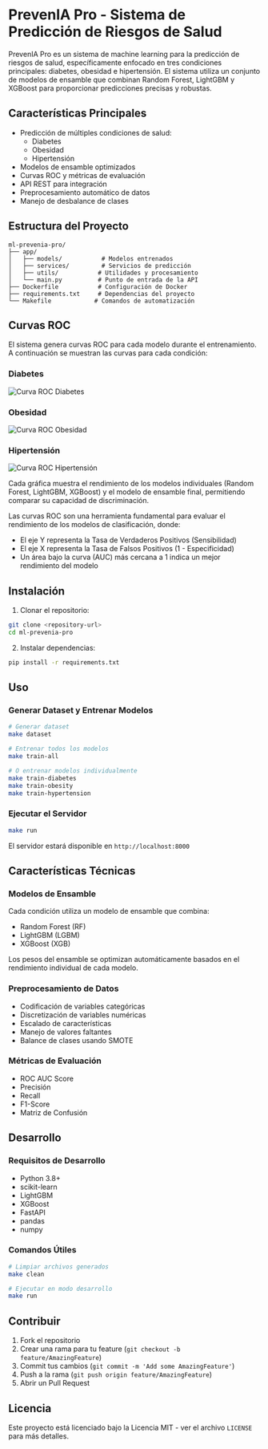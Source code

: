 # PrevenIA Pro - Sistema de Predicción de Riesgos de Salud

PrevenIA Pro es un sistema de machine learning para la predicción de riesgos de salud, específicamente enfocado en tres condiciones principales: diabetes, obesidad e hipertensión. El sistema utiliza un conjunto de modelos de ensamble que combinan Random Forest, LightGBM y XGBoost para proporcionar predicciones precisas y robustas.

## Características Principales

- Predicción de múltiples condiciones de salud:
  - Diabetes
  - Obesidad
  - Hipertensión
- Modelos de ensamble optimizados
- Curvas ROC y métricas de evaluación
- API REST para integración
- Preprocesamiento automático de datos
- Manejo de desbalance de clases

## Estructura del Proyecto

```
ml-prevenia-pro/
├── app/
│   ├── models/           # Modelos entrenados
│   ├── services/         # Servicios de predicción
│   ├── utils/           # Utilidades y procesamiento
│   └── main.py          # Punto de entrada de la API
├── Dockerfile           # Configuración de Docker
├── requirements.txt     # Dependencias del proyecto
└── Makefile            # Comandos de automatización
```

## Curvas ROC

El sistema genera curvas ROC para cada modelo durante el entrenamiento. A continuación se muestran las curvas para cada condición:

### Diabetes

![Curva ROC Diabetes](app/models/diabetes/roc_curves.png)

### Obesidad

![Curva ROC Obesidad](app/models/obesity/roc_curves.png)

### Hipertensión

![Curva ROC Hipertensión](app/models/hypertension/roc_curves.png)

Cada gráfica muestra el rendimiento de los modelos individuales (Random Forest, LightGBM, XGBoost) y el modelo de ensamble final, permitiendo comparar su capacidad de discriminación.

Las curvas ROC son una herramienta fundamental para evaluar el rendimiento de los modelos de clasificación, donde:

- El eje Y representa la Tasa de Verdaderos Positivos (Sensibilidad)
- El eje X representa la Tasa de Falsos Positivos (1 - Especificidad)
- Un área bajo la curva (AUC) más cercana a 1 indica un mejor rendimiento del modelo

## Instalación

1. Clonar el repositorio:

```bash
git clone <repository-url>
cd ml-prevenia-pro
```

2. Instalar dependencias:

```bash
pip install -r requirements.txt
```

## Uso

### Generar Dataset y Entrenar Modelos

```bash
# Generar dataset
make dataset

# Entrenar todos los modelos
make train-all

# O entrenar modelos individualmente
make train-diabetes
make train-obesity
make train-hypertension
```

### Ejecutar el Servidor

```bash
make run
```

El servidor estará disponible en `http://localhost:8000`

## Características Técnicas

### Modelos de Ensamble

Cada condición utiliza un modelo de ensamble que combina:

- Random Forest (RF)
- LightGBM (LGBM)
- XGBoost (XGB)

Los pesos del ensamble se optimizan automáticamente basados en el rendimiento individual de cada modelo.

### Preprocesamiento de Datos

- Codificación de variables categóricas
- Discretización de variables numéricas
- Escalado de características
- Manejo de valores faltantes
- Balance de clases usando SMOTE

### Métricas de Evaluación

- ROC AUC Score
- Precisión
- Recall
- F1-Score
- Matriz de Confusión

## Desarrollo

### Requisitos de Desarrollo

- Python 3.8+
- scikit-learn
- LightGBM
- XGBoost
- FastAPI
- pandas
- numpy

### Comandos Útiles

```bash
# Limpiar archivos generados
make clean

# Ejecutar en modo desarrollo
make run
```

## Contribuir

1. Fork el repositorio
2. Crear una rama para tu feature (`git checkout -b feature/AmazingFeature`)
3. Commit tus cambios (`git commit -m 'Add some AmazingFeature'`)
4. Push a la rama (`git push origin feature/AmazingFeature`)
5. Abrir un Pull Request

## Licencia

Este proyecto está licenciado bajo la Licencia MIT - ver el archivo `LICENSE` para más detalles.
